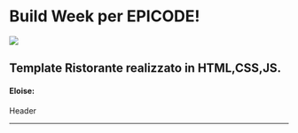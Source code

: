 <h1>Build Week per EPICODE!</h1>
<img  src="immagini/gif2.gif" >
<h2>Template Ristorante realizzato in HTML,CSS,JS.</h2>
<h4>Eloise:</h4><p>Header</p>
<hr/>